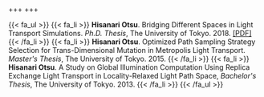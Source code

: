 +++
+++

{{< fa_ul >}}
{{< fa_li >}}
**Hisanari Otsu**. Bridging Different Spaces in Light Transport Simulations. *Ph.D. Thesis*, The University of Tokyo. 2018. [[PDF]](download/phd_thesis.pdf)
{{< /fa_li >}}
{{< fa_li >}}
**Hisanari Otsu**. Optimized Path Sampling Strategy Selection for Trans-Dimensional Mutation in Metropolis Light Transport. *Master's Thesis*, The University of Tokyo. 2015.
{{< /fa_li >}}
{{< fa_li >}}
**Hisanari Otsu**. A Study on Global Illumination Computation Using Replica Exchange Light Transport in Locality-Relaxed Light Path Space, *Bachelor's Thesis*, The University of Tokyo. 2013.
{{< /fa_li >}}
{{< /fa_ul >}}
